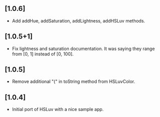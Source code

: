 ## [1.0.6]
* Add addHue, addSaturation, addLightness, addHSLuv methods.

## [1.0.5+1]
* Fix lightness and saturation documentation. It was saying they range from [0, 1] instead of [0, 100].

## [1.0.5]
* Remove additional "(" in toString method from HSLuvColor.

## [1.0.4] 
* Initial port of HSLuv with a nice sample app.
